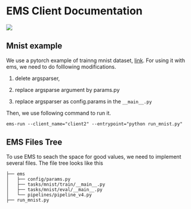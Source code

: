 # EMS Client Documentation
![](./docs/overview.png)


## Mnist example

We use a pytorch example of trainng mnist dataset, [link](https://github.com/pytorch/examples/blob/main/mnist/main.py). For using it with ems, we need to do folllowing modifications.

  1. delete argsparser, 

  2. replace argsparse argument by params.py
  
  3. replace argsparser as config.params in the `__main__.py`

Then, we use following command to run it.

```
ems-run --client_name="client2" --entrypoint="python run_mnist.py"
```


## EMS Files Tree

To use EMS to seach the space for good values, we need to implement several files. The file tree looks like this

```
├── ems
│   ├── config/params.py
│   ├── tasks/mnist/train/__main__.py
│   ├── tasks/mnist/eval/__main__.py
│   └── pipelines/pipeline_v4.py
├── run_mnist.py
```


